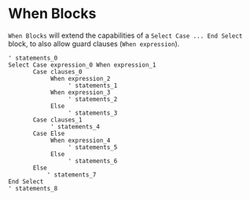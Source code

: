 # When Blocks

`When Blocks` will extend the capabilities of a `Select Case ... End Select` block, to also allow guard clauses (`When expression`). 
```vbnet
' statements_0
Select Case expression_0 When expression_1
       Case clauses_0
            When expression_2
                 ' statements_1
            When expression_3
                 ' statements_2
            Else
                 ' statements_3
       Case clauses_1
            ' statements_4
       Case Else
            When expression_4
                 ' statements_5
            Else
                 ' statements_6
       Else
           ' statements_7
End Select
' statements_8
```
